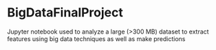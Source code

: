 # BigDataFinalProject
Jupyter notebook used to analyze a large (>300 MB) dataset to extract features using big data techniques as well as make predictions
